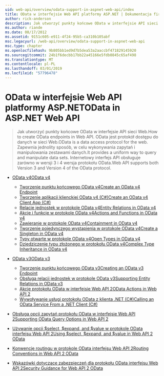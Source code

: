 ```yaml
---
uid: web-api/overview/odata-support-in-aspnet-web-api/index
title: OData w interfejsie Web API platformy ASP.NET | Dokumentacja firmy Microsoft
author: rick-anderson
description: Jak utworzyć punkty końcowe OData w interfejsie API sieci Web. OData jest protokół dostępu do danych w sieci Web. Zapewnia jednolity sposób, w celu wykonywania zapytań i manipulowania zestawami danych. Internetowy interfejs API s...
ms.author: riande
ms.date: 08/17/2012
ms.assetid: 9151c605-e911-4f24-95b5-ca310b105abf
msc.legacyurl: /web-api/overview/odata-support-in-aspnet-web-api
msc.type: chapter
ms.openlocfilehash: 9b805bb1ed9d7b5dea53a2aaccbf471829145920
ms.sourcegitcommit: 24b1f6decbb17bb22a45166e5fdb0845c65af498
ms.translationtype: MT
ms.contentlocale: pl-PL
ms.lasthandoff: 03/01/2019
ms.locfileid: "57796478"
---
```

<a name="odata-in-aspnet-web-api"></a><span data-ttu-id="2dd6a-106">OData w interfejsie Web API platformy ASP.NET</span><span class="sxs-lookup"><span data-stu-id="2dd6a-106">OData in ASP.NET Web API</span></span>
====================
> <span data-ttu-id="2dd6a-107">Jak utworzyć punkty końcowe OData w interfejsie API sieci Web.</span><span class="sxs-lookup"><span data-stu-id="2dd6a-107">How to create OData endpoints in Web API.</span></span> <span data-ttu-id="2dd6a-108">OData jest protokół dostępu do danych w sieci Web.</span><span class="sxs-lookup"><span data-stu-id="2dd6a-108">OData is a data access protocol for the web.</span></span> <span data-ttu-id="2dd6a-109">Zapewnia jednolity sposób, w celu wykonywania zapytań i manipulowania zestawami danych.</span><span class="sxs-lookup"><span data-stu-id="2dd6a-109">It provides a uniform way to query and manipulate data sets.</span></span> <span data-ttu-id="2dd6a-110">Internetowy interfejs API obsługuje zarówno w wersji 3 i 4 wersja protokołu OData.</span><span class="sxs-lookup"><span data-stu-id="2dd6a-110">Web API supports both Version 3 and Version 4 of the OData protocol.</span></span>


- [<span data-ttu-id="2dd6a-111">OData v4</span><span class="sxs-lookup"><span data-stu-id="2dd6a-111">OData v4</span></span>](odata-v4/index.md)

    - [<span data-ttu-id="2dd6a-112">Tworzenie punktu końcowego OData v4</span><span class="sxs-lookup"><span data-stu-id="2dd6a-112">Create an OData v4 Endpoint</span></span>](odata-v4/create-an-odata-v4-endpoint.md)
    - [<span data-ttu-id="2dd6a-113">Tworzenie aplikacji klienckiej OData v4 (C#)</span><span class="sxs-lookup"><span data-stu-id="2dd6a-113">Create an OData v4 Client App (C#)</span></span>](odata-v4/create-an-odata-v4-client-app.md)
    - [<span data-ttu-id="2dd6a-114">Relacje jednostek w protokole OData v4</span><span class="sxs-lookup"><span data-stu-id="2dd6a-114">Entity Relations in OData v4</span></span>](odata-v4/entity-relations-in-odata-v4.md)
    - [<span data-ttu-id="2dd6a-115">Akcje i funkcje w protokole OData v4</span><span class="sxs-lookup"><span data-stu-id="2dd6a-115">Actions and Functions in OData v4</span></span>](odata-v4/odata-actions-and-functions.md)
    - [<span data-ttu-id="2dd6a-116">Zawieranie w protokole OData v4</span><span class="sxs-lookup"><span data-stu-id="2dd6a-116">Containment in OData v4</span></span>](odata-v4/odata-containment-in-web-api-22.md)
    - [<span data-ttu-id="2dd6a-117">Tworzenie pojedynczego wystąpienia w protokole OData v4</span><span class="sxs-lookup"><span data-stu-id="2dd6a-117">Create a Singleton in OData v4</span></span>](odata-v4/using-a-singleton-in-an-odata-endpoint-in-web-api-22.md)
    - [<span data-ttu-id="2dd6a-118">Typy otwarte w protokole OData v4</span><span class="sxs-lookup"><span data-stu-id="2dd6a-118">Open Types in OData v4</span></span>](odata-v4/use-open-types-in-odata-v4.md)
    - [<span data-ttu-id="2dd6a-119">Dziedziczenie typu złożonego w protokołu OData v4</span><span class="sxs-lookup"><span data-stu-id="2dd6a-119">Complex Type Inheritance in OData v4</span></span>](odata-v4/complex-type-inheritance-in-odata-v4.md)
- [<span data-ttu-id="2dd6a-120">OData v3</span><span class="sxs-lookup"><span data-stu-id="2dd6a-120">OData v3</span></span>](odata-v3/index.md)

    - [<span data-ttu-id="2dd6a-121">Tworzenie punktu końcowego OData v3</span><span class="sxs-lookup"><span data-stu-id="2dd6a-121">Creating an OData v3 Endpoint</span></span>](odata-v3/creating-an-odata-endpoint.md)
    - [<span data-ttu-id="2dd6a-122">Obsługa relacji jednostek w protokole OData v3</span><span class="sxs-lookup"><span data-stu-id="2dd6a-122">Supporting Entity Relations in OData v3</span></span>](odata-v3/working-with-entity-relations.md)
    - [<span data-ttu-id="2dd6a-123">Akcje protokołu OData w interfejsie Web API 2</span><span class="sxs-lookup"><span data-stu-id="2dd6a-123">OData Actions in Web API 2</span></span>](odata-v3/odata-actions.md)
    - [<span data-ttu-id="2dd6a-124">Wywoływanie usługi protokołu OData z klienta .NET (C#)</span><span class="sxs-lookup"><span data-stu-id="2dd6a-124">Calling an OData Service From a .NET Client (C#)</span></span>](odata-v3/calling-an-odata-service-from-a-net-client.md)
- [<span data-ttu-id="2dd6a-125">Obsługa opcji zapytań protokołu OData w interfejsie Web API 2</span><span class="sxs-lookup"><span data-stu-id="2dd6a-125">Supporting OData Query Options in Web API 2</span></span>](supporting-odata-query-options.md)
- [<span data-ttu-id="2dd6a-126">Używanie opcji $select, $expand, and $value w protokole OData interfejsu Web API 2</span><span class="sxs-lookup"><span data-stu-id="2dd6a-126">Using $select, $expand, and $value in Web API 2 OData</span></span>](using-select-expand-and-value.md)
- [<span data-ttu-id="2dd6a-127">Konwencje routingu w protokole OData interfejsu Web API 2</span><span class="sxs-lookup"><span data-stu-id="2dd6a-127">Routing Conventions in Web API 2 OData</span></span>](odata-routing-conventions.md)
- [<span data-ttu-id="2dd6a-128">Wskazówki dotyczące zabezpieczeń dla protokołu OData interfejsu Web API 2</span><span class="sxs-lookup"><span data-stu-id="2dd6a-128">Security Guidance for Web API 2 OData</span></span>](odata-security-guidance.md)
